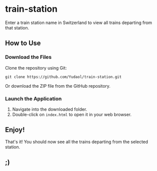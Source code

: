 # train-station

Enter a train station name in Switzerland to view all trains departing from that station.

## How to Use

### Download the Files

Clone the repository using Git:
  ```
  git clone https://github.com/Yudaol/train-station.git
  ```


Or download the ZIP file from the GitHub repository.

### Launch the Application

1. Navigate into the downloaded folder.
2. Double-click on `index.html` to open it in your web browser.

## Enjoy!

That's it! You should now see all the trains departing from the selected station.

## ;)

